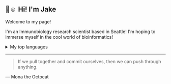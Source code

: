 ## 👋☺️ Hi! I'm Jake

Welcome to my page! 

I'm an Immunobiology research scientist based in Seattle! I'm hoping to immerse myself in the cool world of bioinformatics!

<details>
<summary> My top languages </summary>

| Rank | Languages |
|-----:|-----------|
|     1| Python    |
|     2| R         |
|     3| BASH      |

</details>

---
> If we pull together and commit ourselves, then we can push through anything.

— Mona the Octocat

<!--
**jakesforonda/jakesforonda** is a ✨ _special_ ✨ repository because its `README.md` (this file) appears on your GitHub profile.

Here are some ideas to get you started:

- 🔭 I’m currently working on ...
- 🌱 I’m currently learning ...
- 👯 I’m looking to collaborate on ...
- 🤔 I’m looking for help with ...
- 💬 Ask me about ...
- 📫 How to reach me: ...
- 😄 Pronouns: ...
- ⚡ Fun fact: ...
-->
